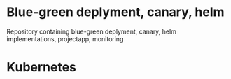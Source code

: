 # Blue-green deplyment, canary, helm 
Repository containing blue-green deplyment, canary, helm implementations,
projectapp, monitoring 

# Kubernetes
